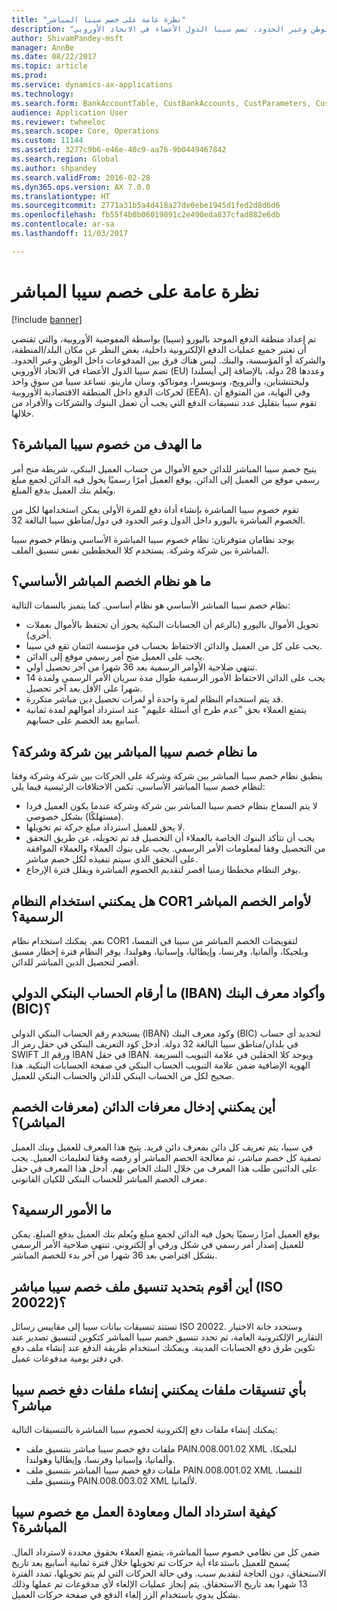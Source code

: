 ```yaml
---
title: "نظرة عامة على خصم سيبا المباشر"
description: "تم إعداد منطقة الدفع الموحد باليورو (سيبا) بواسطة المفوضية الأوروبية، والتي تقتضي أن تعتبر جميع عمليات الدفع الإلكترونية داخلية، بغض النظر عن مكان البلد/المنطقة، والشركة أو المؤسسة، والبنك. ليس هناك فرق بين المدفوعات داخل الوطن وعبر الحدود. تضم سيبا الدول الأعضاء في الاتحاد الأوروبي (EU) وعددها 28 دولة، بالإضافة إلى أيسلندا وليختنشتاين، والنرويج، وسويسرا، وموناكو، وسان مارينو‬. تساعد سيبا من سوق واحد لحركات الدفع داخل المنطقة الاقتصادية الأوروبية (EEA). وفي النهاية، من المتوقع أن تقوم سيبا بتقليل عدد تنسيقات الدفع التي يجب أن تعمل البنوك والشركات والأفراد من خلالها."
author: ShivamPandey-msft
manager: AnnBe
ms.date: 08/22/2017
ms.topic: article
ms.prod: 
ms.service: dynamics-ax-applications
ms.technology: 
ms.search.form: BankAccountTable, CustBankAccounts, CustParameters, CustTable
audience: Application User
ms.reviewer: twheeloc
ms.search.scope: Core, Operations
ms.custom: 11144
ms.assetid: 3277c9b6-e46e-40c9-aa76-9b0449467842
ms.search.region: Global
ms.author: shpandey
ms.search.validFrom: 2016-02-28
ms.dyn365.ops.version: AX 7.0.0
ms.translationtype: HT
ms.sourcegitcommit: 2771a31b5a4d418a27de0ebe1945d1fed2d8d6d6
ms.openlocfilehash: fb55f4b0b06019891c2e490eda837cfad882e6db
ms.contentlocale: ar-sa
ms.lasthandoff: 11/03/2017

---
```


# <a name="sepa-direct-debit-overview"></a>نظرة عامة على خصم سيبا المباشر

[!include [banner](../includes/banner.md)]

تم إعداد منطقة الدفع الموحد باليورو (سيبا) بواسطة المفوضية الأوروبية، والتي تقتضي أن تعتبر جميع عمليات الدفع الإلكترونية داخلية، بغض النظر عن مكان البلد/المنطقة، والشركة أو المؤسسة، والبنك. ليس هناك فرق بين المدفوعات داخل الوطن وعبر الحدود. تضم سيبا الدول الأعضاء في الاتحاد الأوروبي (EU) وعددها 28 دولة، بالإضافة إلى أيسلندا وليختنشتاين، والنرويج، وسويسرا، وموناكو، وسان مارينو‬. تساعد سيبا من سوق واحد لحركات الدفع داخل المنطقة الاقتصادية الأوروبية (EEA). وفي النهاية، من المتوقع أن تقوم سيبا بتقليل عدد تنسيقات الدفع التي يجب أن تعمل البنوك والشركات والأفراد من خلالها.   

<a name="what-is-the-goal-of-sepa-direct-debits"></a>ما الهدف من خصوم سيبا المباشرة؟
---------------------------------------

يتيح خصم سيبا المباشر للدائن جمع الأموال من حساب العميل البنكي، شريطة منح أمر رسمي موقع من العميل إلى الدائن. يوقع العميل أمرًا رسميًا يخول فيه الدائن لجمع مبلغ ويُعلم بنك العميل بدفع المبلغ. 

تقوم خصوم سيبا المباشرة بإنشاء أداة دفع للمرة الأولى يمكن استخدامها لكل من الخصوم المباشرة باليورو داخل الدول وعبر الحدود في دول/مناطق سيبا البالغة 32. 

يوجد نظامان متوفرتان: نظام خصوم سيبا المباشرة الأساسي ونظام خصوم سيبا المباشرة بين شركة وشركة. يستخدم كلا المخططين نفس تنسيق الملف.

## <a name="what-is-the-core-direct-debit-scheme"></a>ما هو نظام الخصم المباشر الأساسي؟
نظام خصم سيبا المباشر الأساسي هو نظام أساسي. كما يتميز بالسمات التالية:
-   تحويل الأموال باليورو (بالرغم أن الحسابات البنكية يجوز أن تحتفظ بالأموال بعملات أخرى).
-   يجب على كل من العميل والدائن الاحتفاظ بحساب في مؤسسة ائتمان تقع في سيبا.
-   يجب على العميل منح أمر رسمي موقع إلى الدائن.
-   تنتهي صلاحية الأوامر الرسمية بعد 36 شهرا من آخر تحصيل أولي.
-   يجب على الدائن الاحتفاظ الأمور الرسمية طوال مدة سريان الأمر الرسمي ولمدة 14 شهرا على الأقل بعد آخر تحصيل.
-   قد يتم استخدام النظام لمرة واحدة أو لمرات تحصيل دين مباشر متكررة.
-   يتمتع العملاء بحق "عدم طرح أي أسئلة عليهم" عند استرداد أموالهم لمدة ثمانية أسابيع بعد الخصم على حسابهم.

## <a name="what-is-the-sepa-business-to-business-b2b-direct-debit-scheme"></a>ما نظام خصم سيبا المباشر بين شركة وشركة؟
ينطبق نظام خصم سيبا المباشر بين شركة وشركة على الحركات بين شركة وشركة وفقا لنظام خصم سيبا المباشر الأساسي. تكمن الاختلافات الرئيسية فيما يلي:
-   لا يتم السماح بنظام خصم سيبا المباشر بين شركة وشركة عندما يكون العميل فردا (مستهلكًا) بشكل خصوصي.
-   لا يحق للعميل استرداد مبلغ حركة تم تخويلها.
-   يجب أن تتأكد البنوك الخاصة بالعملاء أن التحصيل قد تم تخويله، عن طريق التحقق من التحصيل وفقا لمعلومات الأمر الرسمي. يجب على بنوك العملاء والعملاء الموافقة على التحقق الذي سيتم تنفيذه لكل خصم مباشر.
-   يوفر النظام مخططا زمنيا أقصر لتقديم الخصوم المباشرة ويقلل فترة الإرجاع.

## <a name="can-i-use-the-cor1-scheme-for-direct-debit-mandates"></a>هل يمكنني استخدام النظام COR1 لأوامر الخصم المباشر الرسمية؟
نعم. يمكنك استخدام نظام COR1 لتفويضات الخصم المباشر من سيبا في النمسا، وبلجيكا، وألمانيا، وفرنسا، وإيطاليا، وإسبانيا، وهولندا. يوفر النظام فترة إخطار مسبق أقصر لتحصيل الدين المباشر للدائن.

## <a name="what-are-international-bank-account-numbers-iban-and-bank-identifier-codes-bic"></a>ما أرقام الحساب البنكي الدولي (IBAN) وأكواد معرف البنك (BIC)؟
يستخدم رقم الحساب البنكي الدولي (IBAN) وكود معرف البنك (BIC) لتحديد أي حساب في بلدان/مناطق سيبا البالغة 32 دولة. أدخل كود التعريف البنكي في حقل رمز الـ SWIFT ورقم الـ IBAN في حقل IBAN. ويوجد كلا الحقلين في علامة التبويب السريعة الهوية الإضافية ضمن علامة التبويب الحساب البنكي في صفحة الحسابات البنكية. هذا صحيح لكل من الحساب البنكي للدائن والحساب البنكي للعميل.

## <a name="where-do-i-enter-creditor-identifiers-direct-debit-ids"></a>أين يمكنني إدخال معرفات الدائن (معرفات الخصم المباشر)؟
في سيبا، يتم تعريف كل دائن بمعرف دائن فريد. يتيح هذا المعرف للعميل وبنك العميل تصفية كل خصم مباشر، ثم معالجة الخصم المباشر أو رفضه وفقا لتعليمات العميل. يجب على الدائنين طلب هذا المعرف من خلال البنك الخاص بهم. أدخل هذا المعرف في حقل معرف الخصم المباشر للحساب البنكي للكيان القانوني.

## <a name="what-are-mandates"></a>ما الأمور الرسمية؟
يوقع العميل أمرًا رسميًا يخول فيه الدائن لجمع مبلغ ويُعلم بنك العميل بدفع المبلغ. يمكن للعميل إصدار أمر رسمي في شكل ورقي أو إلكتروني. تنتهي صلاحية الأمر الرسمي بشكل افتراضي بعد 36 شهرا من آخر بدء للخصم المباشر.

## <a name="where-do-i-specify-the-sepa-direct-debit-file-format-iso-20022"></a>أين أقوم بتحديد تنسيق ملف خصم سيبا مباشر (ISO 20022)؟
تستند تنسيقات بيانات سيبا إلى مقاييس رسائل ISO 20022. وستحدد خانة الاختيار التقارير الإلكترونية العامة، ثم تحدد تنسيق خصم سيبا المباشر كتكوين لتنسيق تصدير عند تكوين طرق دفع الحسابات المدينة.‬ ويمكنك استخدام طريقة الدفع عند إنشاء ملف دفع في دفتر يومية مدفوعات عميل.

## <a name="in-what-file-formats-can-i-generate-sepa-direct-debit-payment-files"></a>بأي تنسيقات ملفات يمكنني إنشاء ملفات دفع خصم سيبا مباشر؟
يمكنك إنشاء ملفات دفع إلكترونية لخصوم سيبا المباشرة بالتنسيقات التالية:
-   ملفات دفع خصم سيبا مباشر بتنسيق ملف PAIN.008.001.02 XML لبلجيكا، وألمانيا، وإسبانيا وفرنسا، وإيطاليا وهولندا.
-   ملفات دفع خصم سيبا المباشر بتنسيق ملف PAIN.008.001.02 XML للنمسا، وبتنسيق ملف PAIN.008.003.02 XML لألمانيا.

## <a name="how-do-refunds-and-returns-work-with-sepa-direct-debits"></a>كيفية استرداد المال ومعاودة العمل مع خصوم سيبا المباشرة؟
ضمن كل من نظامي خصوم سيبا المباشرة، يتمتع العملاء بحقوق محددة لاسترداد المال. يُسمح للعميل باستدعاء أية حركات تم تخويلها خلال فترة ثمانية أسابيع بعد تاريخ الاستحقاق، دون الحاجة لتقديم سبب. وفي حالة الحركات التي لم يتم تخويلها، تمدد الفترة 13 شهرا بعد تاريخ الاستحقاق. يتم إنجاز عمليات الإلغاء لأي مدفوعات تم عملها وذلك بشكل يدوي باستخدام الزر إلغاء الدفع في صفحة حركات العميل.







